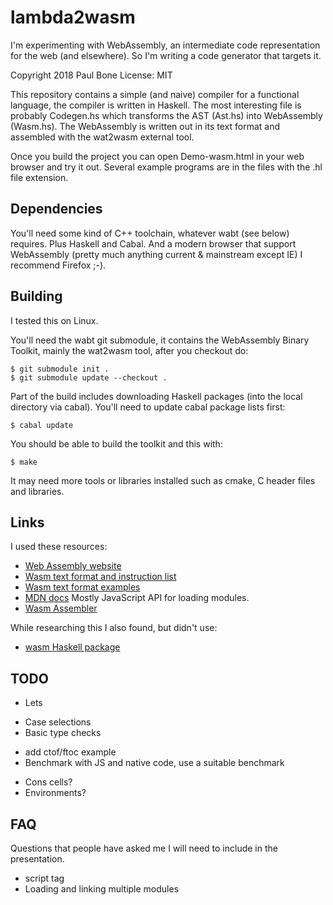 
# lambda2wasm

I'm experimenting with WebAssembly, an intermediate code representation for
the web (and elsewhere).  So I'm writing a code generator that targets it.

Copyright 2018 Paul Bone
License: MIT

This repository contains a simple (and naive) compiler for a functional
language, the compiler is written in Haskell.  The most interesting file is
probably Codegen.hs which transforms the AST (Ast.hs) into WebAssembly
(Wasm.hs).  The WebAssembly is written out in its text format and assembled
with the wat2wasm external tool.

Once you build the project you can open Demo-wasm.html in your web browser
and try it out.  Several example programs are in the files with the .hl
file extension.


## Dependencies

You'll need some kind of C++ toolchain, whatever wabt (see below) requires.
Plus Haskell and Cabal.  And a modern browser that support WebAssembly
(pretty much anything current & mainstream except IE) I recommend Firefox
;-).


## Building

I tested this on Linux.

You'll need the wabt git submodule, it contains the WebAssembly Binary
Toolkit, mainly the wat2wasm tool,  after you checkout do:

    $ git submodule init .
    $ git submodule update --checkout .

Part of the build includes downloading Haskell packages (into the local
directory via cabal).  You'll need to update cabal package lists first:

    $ cabal update

You should be able to build the toolkit and this with:

    $ make

It may need more tools or libraries installed such as cmake, C header files
and libraries.


## Links

I used these resources:

 * [Web Assembly website](http://webassembly.org)
 * [Wasm text format and instruction list](https://webassembly.github.io/spec/core/text/instructions.html)
 * [Wasm text format examples](https://github.com/WebAssembly/spec/tree/master/test/core)
 * [MDN docs](https://developer.mozilla.org/en-US/docs/WebAssembly) Mostly
  JavaScript API for loading modules.
 * [Wasm Assembler](https://github.com/webassembly/wabt)

While researching this I also found, but didn't use:

 * [wasm Haskell package](https://hackage.haskell.org/package/wasm)


## TODO

 * Lets
 + Case selections
 + Basic type checks
 * add ctof/ftoc example
 * Benchmark with JS and native code, use a suitable benchmark
 + Cons cells?
 + Environments?


## FAQ

Questions that people have asked me I will need to include in the
presentation.

 * script tag
 * Loading and linking multiple modules


